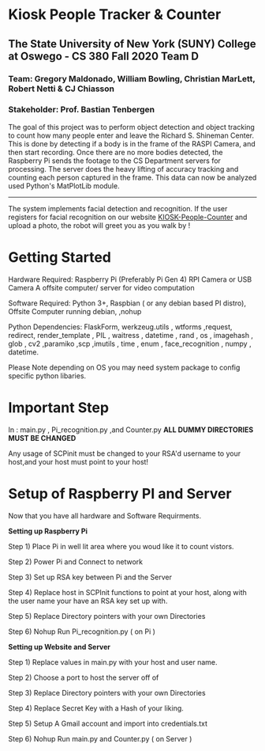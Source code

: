 # Kiosk People Tracker & Counter 

## The State University of New York (SUNY) College at Oswego - CS 380 Fall 2020 Team D
### Team: Gregory Maldonado, William Bowling, Christian MarLett, Robert Netti & CJ Chiasson
### Stakeholder: Prof. Bastian Tenbergen

The goal of this project was to perform object detection and object tracking to count how many people enter and leave the Richard S. Shineman Center. This is done by detecting if a body is in the frame of the RASPI Camera, and then start recording. Once there are no more bodies detected, the Raspberry Pi sends the footage to the CS Department servers for processing. The server does the heavy lifting of accuracy tracking and counting each person captured in the frame. This data can now be analyzed used Python's MatPlotLib module.

<hr /> 
The system implements facial detection and recognition. If the user registers for facial recognition on our website <a href="http://pi.cs.oswego.edu:2770/">KIOSK-People-Counter</a> and upload a photo, the robot will greet you as you walk by !    


# Getting Started
<p>
Hardware Required: Raspberry Pi (Preferably Pi Gen 4) 
                   RPI Camera or USB Camera 
                   A offsite computer/ server for video computation
                   
Software Required: Python 3+,
                   Raspbian ( or any debian based PI distro),
                   Offsite Computer running debian,
                   ,nohup
                   
Python Dependencies: FlaskForm, werkzeug.utils , wtforms ,request, redirect, render_template , PIL , waitress , datetime , rand , os , imagehash , glob , cv2 ,paramiko ,scp ,imutils , time , enum , face_recognition , numpy , datetime. 

Please Note depending on OS you may need system package to config specific python libaries.
</p>

# Important Step
<p>
  In : main.py , Pi_recognition.py ,and Counter.py <b> ALL DUMMY DIRECTORIES MUST BE CHANGED </b>
  
  Any usage of SCPinit must be changed to your RSA'd username to your host,and your host must point to your host!
</p>



# Setup of Raspberry PI and Server
<p>
  Now that you have all hardware and Software Requirments.
  
  <b> Setting up Raspberry Pi </b>
  <il>
  
  Step 1) Place Pi in well lit area where you woud like it to count vistors.
  
  Step 2) Power Pi and Connect to network
  
  Step 3) Set up RSA key between Pi and the Server
  
  Step 4) Replace host in SCPInit functions to point at your host, along with the user name your have an RSA key set up with.
  
  Step 5) Replace Directory pointers with your own Directories
  
  Step 6) Nohup Run Pi_recognition.py  ( on Pi )
  
  </il>
  
  <b> Setting up Website and Server </b>
  <il>
  
  Step 1) Replace values in main.py with your host and user name.
  
  Step 2) Choose a port to host the server off of
  
  Step 3) Replace Directory pointers with your own Directories
  
  Step 4) Replace Secret Key with a Hash of your liking.

  Step 5) Setup A Gmail account and import into credentials.txt
 
  Step 6) Nohup Run main.py  and Counter.py ( on Server )
  
  </il>
</p>  
  
  
  

